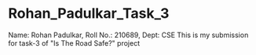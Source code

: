 # Rohan_Padulkar_Task_3

Name: Rohan Padulkar, Roll No.: 210689, Dept: CSE
This is my submission for task-3 of "Is The Road Safe?" project
